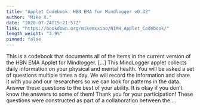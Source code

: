 ```yaml
---
title: "Applet Codebook: HBN EMA for Mindlogger v0.32"
author: "Mike X."
date: "2020-07-24T15:21:57Z"
link: "https://bookdown.org/mikemxxiao/NIMH_Applet_Codebook/"
length_weight: "3.9%"
pinned: false
---
```


This is a codebook that documents all of the items in the current version of the HBN EMA Applet for Mindlogger. [...] This MindLogger applet collects daily information on your physical and mental health.
You will be asked a set of questions multiple times a day. We will record the information and share it with you and our researchers so we can look for patterns in the data. Answer these questions to the best of your ability. It is okay if you don’t know the answers to some of them! Thank you for your participation! These questions were constructed as part of a collaboration between the ...
